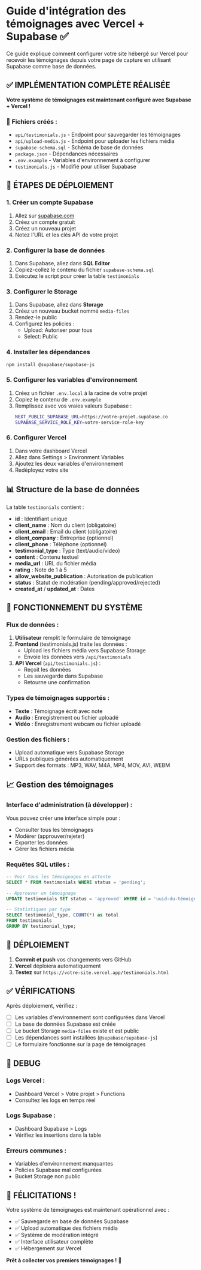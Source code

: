 # Guide d'intégration des témoignages avec Vercel + Supabase ✅

Ce guide explique comment configurer votre site hébergé sur Vercel pour recevoir les témoignages depuis votre page de capture en utilisant Supabase comme base de données.

## ✅ IMPLÉMENTATION COMPLÈTE RÉALISÉE

**Votre système de témoignages est maintenant configuré avec Supabase + Vercel !**

### 📁 Fichiers créés :
- `api/testimonials.js` - Endpoint pour sauvegarder les témoignages
- `api/upload-media.js` - Endpoint pour uploader les fichiers média
- `supabase-schema.sql` - Schéma de base de données
- `package.json` - Dépendances nécessaires
- `.env.example` - Variables d'environnement à configurer
- `testimonials.js` - Modifié pour utiliser Supabase

## 🚀 ÉTAPES DE DÉPLOIEMENT

### 1. Créer un compte Supabase

1. Allez sur [supabase.com](https://supabase.com)
2. Créez un compte gratuit
3. Créez un nouveau projet
4. Notez l'URL et les clés API de votre projet

### 2. Configurer la base de données

1. Dans Supabase, allez dans **SQL Editor**
2. Copiez-collez le contenu du fichier `supabase-schema.sql`
3. Exécutez le script pour créer la table `testimonials`

### 3. Configurer le Storage

1. Dans Supabase, allez dans **Storage**
2. Créez un nouveau bucket nommé `media-files`
3. Rendez-le public
4. Configurez les policies :
   - Upload: Autoriser pour tous
   - Select: Public

### 4. Installer les dépendances

```bash
npm install @supabase/supabase-js
```

### 5. Configurer les variables d'environnement

1. Créez un fichier `.env.local` à la racine de votre projet
2. Copiez le contenu de `.env.example`
3. Remplissez avec vos vraies valeurs Supabase :
   ```bash
   NEXT_PUBLIC_SUPABASE_URL=https://votre-projet.supabase.co
   SUPABASE_SERVICE_ROLE_KEY=votre-service-role-key
   ```

### 6. Configurer Vercel

1. Dans votre dashboard Vercel
2. Allez dans Settings > Environment Variables
3. Ajoutez les deux variables d'environnement
4. Redéployez votre site

## 📊 Structure de la base de données

La table `testimonials` contient :
- **id** : Identifiant unique
- **client_name** : Nom du client (obligatoire)
- **client_email** : Email du client (obligatoire)
- **client_company** : Entreprise (optionnel)
- **client_phone** : Téléphone (optionnel)
- **testimonial_type** : Type (text/audio/video)
- **content** : Contenu textuel
- **media_url** : URL du fichier média
- **rating** : Note de 1 à 5
- **allow_website_publication** : Autorisation de publication
- **status** : Statut de modération (pending/approved/rejected)
- **created_at** / **updated_at** : Dates

## 🎯 FONCTIONNEMENT DU SYSTÈME

### Flux de données :
1. **Utilisateur** remplit le formulaire de témoignage
2. **Frontend** (testimonials.js) traite les données :
   - Upload les fichiers média vers Supabase Storage
   - Envoie les données vers `/api/testimonials`
3. **API Vercel** (`api/testimonials.js`) :
   - Reçoit les données
   - Les sauvegarde dans Supabase
   - Retourne une confirmation

### Types de témoignages supportés :
- **Texte** : Témoignage écrit avec note
- **Audio** : Enregistrement ou fichier uploadé
- **Vidéo** : Enregistrement webcam ou fichier uploadé

### Gestion des fichiers :
- Upload automatique vers Supabase Storage
- URLs publiques générées automatiquement
- Support des formats : MP3, WAV, M4A, MP4, MOV, AVI, WEBM

## 📈 Gestion des témoignages

### Interface d'administration (à développer) :
Vous pouvez créer une interface simple pour :
- Consulter tous les témoignages
- Modérer (approuver/rejeter)
- Exporter les données
- Gérer les fichiers média

### Requêtes SQL utiles :
```sql
-- Voir tous les témoignages en attente
SELECT * FROM testimonials WHERE status = 'pending';

-- Approuver un témoignage
UPDATE testimonials SET status = 'approved' WHERE id = 'uuid-du-témoignage';

-- Statistiques par type
SELECT testimonial_type, COUNT(*) as total 
FROM testimonials 
GROUP BY testimonial_type;
```

## 🚀 DÉPLOIEMENT

1. **Commit et push** vos changements vers GitHub
2. **Vercel** déploiera automatiquement
3. **Testez** sur `https://votre-site.vercel.app/testimonials.html`

## ✅ VÉRIFICATIONS

Après déploiement, vérifiez :
- [ ] Les variables d'environnement sont configurées dans Vercel
- [ ] La base de données Supabase est créée
- [ ] Le bucket Storage `media-files` existe et est public
- [ ] Les dépendances sont installées (`@supabase/supabase-js`)
- [ ] Le formulaire fonctionne sur la page de témoignages

## 🔧 DEBUG

### Logs Vercel :
- Dashboard Vercel > Votre projet > Functions
- Consultez les logs en temps réel

### Logs Supabase :
- Dashboard Supabase > Logs
- Vérifiez les insertions dans la table

### Erreurs communes :
- Variables d'environnement manquantes
- Policies Supabase mal configurées
- Bucket Storage non public

## 🎉 FÉLICITATIONS !

Votre système de témoignages est maintenant opérationnel avec :
- ✅ Sauvegarde en base de données Supabase
- ✅ Upload automatique des fichiers média
- ✅ Système de modération intégré
- ✅ Interface utilisateur complète
- ✅ Hébergement sur Vercel

**Prêt à collecter vos premiers témoignages !** 🚀